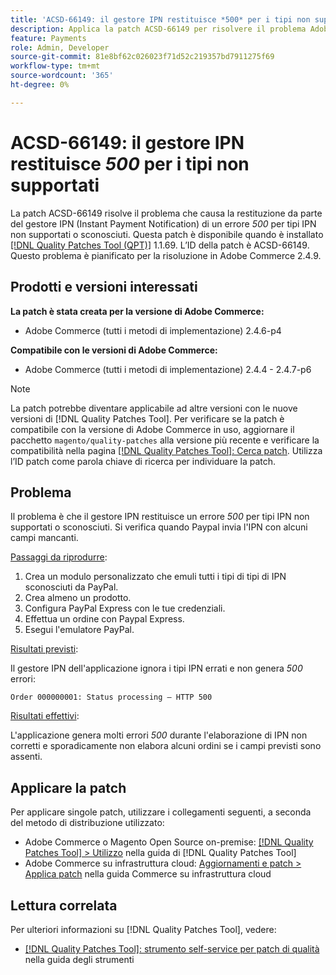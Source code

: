 ```yaml
---
title: 'ACSD-66149: il gestore IPN restituisce *500* per i tipi non supportati'
description: Applica la patch ACSD-66149 per risolvere il problema Adobe Commerce, in cui il gestore IPN non ignora i tipi IPN non supportati o sconosciuti, causando la mancata registrazione del problema, l’interruzione del processo e la restituzione di un errore 500.
feature: Payments
role: Admin, Developer
source-git-commit: 81e8bf62c026023f71d52c219357bd7911275f69
workflow-type: tm+mt
source-wordcount: '365'
ht-degree: 0%

---
```



# ACSD-66149: il gestore IPN restituisce *500* per i tipi non supportati

La patch ACSD-66149 risolve il problema che causa la restituzione da parte del gestore IPN (Instant Payment Notification) di un errore *500* per tipi IPN non supportati o sconosciuti. Questa patch è disponibile quando è installato [[!DNL Quality Patches Tool (QPT)]](/help/tools/quality-patches-tool/quality-patches-tool-to-self-serve-quality-patches.md) 1.1.69. L’ID della patch è ACSD-66149. Questo problema è pianificato per la risoluzione in Adobe Commerce 2.4.9.

## Prodotti e versioni interessati

**La patch è stata creata per la versione di Adobe Commerce:**

* Adobe Commerce (tutti i metodi di implementazione) 2.4.6-p4

**Compatibile con le versioni di Adobe Commerce:**

* Adobe Commerce (tutti i metodi di implementazione) 2.4.4 - 2.4.7-p6

>[!NOTE]
>
>La patch potrebbe diventare applicabile ad altre versioni con le nuove versioni di [!DNL Quality Patches Tool]. Per verificare se la patch è compatibile con la versione di Adobe Commerce in uso, aggiornare il pacchetto `magento/quality-patches` alla versione più recente e verificare la compatibilità nella pagina [[!DNL Quality Patches Tool]: Cerca patch](https://experienceleague.adobe.com/tools/commerce-quality-patches/index.html?lang=it). Utilizza l’ID patch come parola chiave di ricerca per individuare la patch.

## Problema

Il problema è che il gestore IPN restituisce un errore *500* per tipi IPN non supportati o sconosciuti. Si verifica quando Paypal invia l&#39;IPN con alcuni campi mancanti.

<u>Passaggi da riprodurre</u>:

1. Crea un modulo personalizzato che emuli tutti i tipi di tipi di IPN sconosciuti da PayPal.
1. Crea almeno un prodotto.
1. Configura PayPal Express con le tue credenziali.
1. Effettua un ordine con Paypal Express.
1. Esegui l&#39;emulatore PayPal.

<u>Risultati previsti</u>:

Il gestore IPN dell&#39;applicazione ignora i tipi IPN errati e non genera *500* errori:

```Order 000000001: Status processing — HTTP 500```

<u>Risultati effettivi</u>:

L&#39;applicazione genera molti errori *500* durante l&#39;elaborazione di IPN non corretti e sporadicamente non elabora alcuni ordini se i campi previsti sono assenti.

## Applicare la patch

Per applicare singole patch, utilizzare i collegamenti seguenti, a seconda del metodo di distribuzione utilizzato:

* Adobe Commerce o Magento Open Source on-premise: [[!DNL Quality Patches Tool] > Utilizzo](/help/tools/quality-patches-tool/usage.md) nella guida di [!DNL Quality Patches Tool]
* Adobe Commerce su infrastruttura cloud: [Aggiornamenti e patch > Applica patch](https://experienceleague.adobe.com/docs/commerce-cloud-service/user-guide/develop/upgrade/apply-patches.html?lang=it) nella guida Commerce su infrastruttura cloud

## Lettura correlata

Per ulteriori informazioni su [!DNL Quality Patches Tool], vedere:

* [[!DNL Quality Patches Tool]: strumento self-service per patch di qualità](/help/tools/quality-patches-tool/quality-patches-tool-to-self-serve-quality-patches.md) nella guida degli strumenti
